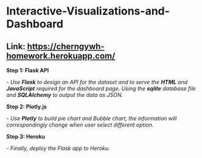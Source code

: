 # Interactive-Visualizations-and-Dashboard
## Link: https://cherngywh-homework.herokuapp.com/

**Step 1: Flask API**

*- Use **Flask** to design an API for the dataset and to serve the **HTML** and **JavaScript** required for the dashboard page. Using the **sqlite** database file and **SQLAlchemy** to output the data as JSON.*<br/>

**Step 2: Plotly.js**

*- Use **Plotly** to build pie chart and Bubble chart, the information will correspondingly change when user select different option.*<br/>

**Step 3: Heroku**

*- Finally, deploy the Flask app to Heroku.*

